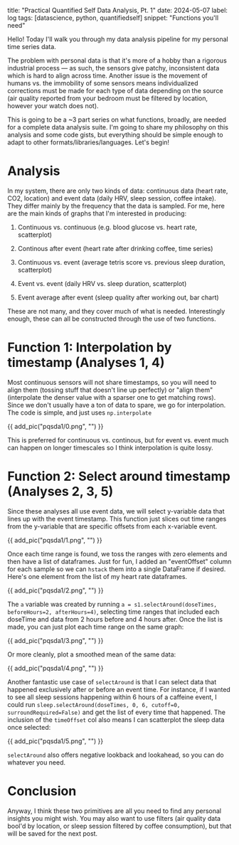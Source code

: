 title: "Practical Quantified Self Data Analysis, Pt. 1"
date: 2024-05-07
label: log
tags: [datascience, python, quantifiedself]
snippet: "Functions you'll need"

Hello! Today I'll walk you through my data analysis pipeline for my personal time series data. 

The problem with personal data is that it's more of a hobby than a rigorous industrial process — as such, the sensors give patchy, inconsistent data which is hard to align across time. Another issue is the movement of humans vs. the immobility of some sensors means individualized corrections must be made for each type of data depending on the source (air quality reported from your bedroom must be filtered by location, however your watch does not).

This is going to be a ~3 part series on what functions, broadly, are needed for a complete data analysis suite. I'm going to share my philosophy on this analysis and some code gists, but everything should be simple enough to adapt to other formats/libraries/languages. Let's begin!

# Analysis

In my system, there are only two kinds of data: continuous data (heart rate, CO2, location) and event data (daily HRV, sleep session, coffee intake). They differ mainly by the frequency that the data is sampled. For me, here are the main kinds of graphs that I'm interested in producing:

1. Continuous vs. continuous (e.g. blood glucose vs. heart rate, scatterplot)

2. Continous after event (heart rate after drinking coffee, time series)

3. Continuous vs. event (average tetris score vs. previous sleep duration, scatterplot) 

4. Event vs. event (daily HRV vs. sleep duration, scatterplot)

5. Event average after event (sleep quality after working out, bar chart)

These are not many, and they cover much of what is needed. Interestingly enough, these can all be constructed through the use of two functions. 

# Function 1: Interpolation by timestamp (Analyses 1, 4)

Most continuous sensors will not share timestamps, so you will need to align them (tossing stuff that doesn't line up perfectly) or "align them" (interpolate the denser value with a sparser one to get matching rows). Since we don't usually have a ton of data to spare, we go for interpolation. The code is simple, and just uses `np.interpolate`

{{ add_pic("pqsda1/0.png", "") }}

This is preferred for continuous vs. continous, but for event vs. event much can happen on longer timescales so I think interpolation is quite lossy. 

# Function 2: Select around timestamp (Analyses 2, 3, 5)

Since these analyses all use event data, we will select y-variable data that lines up with the event timestamp. This function just slices out time ranges from the y-variable that are specific offsets from each x-variable event. 

{{ add_pic("pqsda1/1.png", "") }}

Once each time range is found, we toss the ranges with zero elements and then have a list of dataframes. Just for fun, I added an "eventOffset" column for each sample so we can `hstack` them into a single DataFrame if desired. Here's one element from the list of my heart rate dataframes. 

{{ add_pic("pqsda1/2.png", "") }}

The `a` variable was created by running `a = s1.selectAround(doseTimes, beforeHours=2, afterHours=4)`, selecting time ranges that included each doseTime and data from 2 hours before and 4 hours after. Once the list is made, you can just plot each time range on the same graph:

{{ add_pic("pqsda1/3.png", "") }}

Or more cleanly, plot a smoothed mean of the same data:

{{ add_pic("pqsda1/4.png", "") }}

Another fantastic use case of `selectAround` is that I can select data that happened exclusively after or before an event time. For instance, if I wanted to see all sleep sessions happening within 6 hours of a caffeine event, I could run `sleep.selectAround(doseTimes, 0, 6, cutoff=0, surroundRequired=False)` and get the list of every time that happened. The inclusion of the `timeOffset` col also means I can scatterplot the sleep data once selected:

{{ add_pic("pqsda1/5.png", "") }}

`selectAround` also offers negative lookback and lookahead, so you can do whatever you need. 

# Conclusion 

Anyway, I think these two primitives are all you need to find any personal insights you might wish. You may also want to use filters (air quality data bool'd by location, or sleep session filtered by coffee consumption), but that will be saved for the next post.
